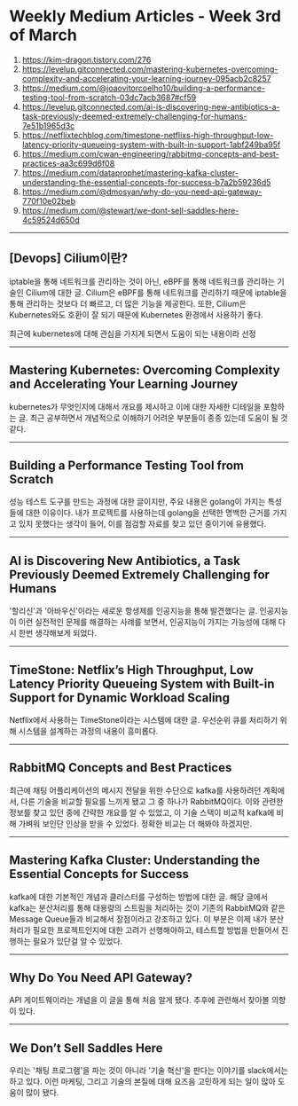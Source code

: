 # Weekly Medium Articles - Week 3rd of March

1. <https://kim-dragon.tistory.com/276>
2. <https://levelup.gitconnected.com/mastering-kubernetes-overcoming-complexity-and-accelerating-your-learning-journey-095acb2c8257>
3. <https://medium.com/@joaovitorcoelho10/building-a-performance-testing-tool-from-scratch-03dc7acb3687#cf59>
4. <https://levelup.gitconnected.com/ai-is-discovering-new-antibiotics-a-task-previously-deemed-extremely-challenging-for-humans-7e51b1965d3c>
5. <https://netflixtechblog.com/timestone-netflixs-high-throughput-low-latency-priority-queueing-system-with-built-in-support-1abf249ba95f>
6. <https://medium.com/cwan-engineering/rabbitmq-concepts-and-best-practices-aa3c699d6f08>
7. <https://medium.com/dataprophet/mastering-kafka-cluster-understanding-the-essential-concepts-for-success-b7a2b59236d5>
8. <https://medium.com/@dmosyan/why-do-you-need-api-gateway-770f10e02beb>
9. <https://medium.com/@stewart/we-dont-sell-saddles-here-4c59524d650d>

---

## [Devops] Cilium이란?

iptable을 통해 네트워크를 관리하는 것이 아닌, eBPF를 통해 네트워크를 관리하는 기술인 Cilium에 대한 글. Cilium은 eBPF를 통해 네트워크를 관리하기 때문에 iptable을 통해 관리하는 것보다 더 빠르고, 더 많은 기능을 제공한다. 또한, Cilium은 Kubernetes와도 호환이 잘 되기 때문에 Kubernetes 환경에서 사용하기 좋다.

최근에 kubernetes에 대해 관심을 가지게 되면서 도움이 되는 내용이라 선정

---

## Mastering Kubernetes: Overcoming Complexity and Accelerating Your Learning Journey

kubernetes가 무엇인지에 대해서 개요를 제시하고 이에 대한 자세한 디테일을 포함하는 글. 최근 공부하면서 개념적으로 이해하기 어려운 부분들이 종종 있는데 도움이 될 것 같다.

---

## Building a Performance Testing Tool from Scratch

성능 테스트 도구를 만드는 과정에 대한 글이지만, 주요 내용은 golang이 가지는 특성들에 대한 이유이다. 내가 프로젝트를 사용하는데 golang을 선택한 명백한 근거를 가지고 있지 못했다는 생각이 들어, 이를 점검할 자료를 찾고 있던 중이기에 유용했다.

---

## AI is Discovering New Antibiotics, a Task Previously Deemed Extremely Challenging for Humans

'할리신'과 '아바우신'이라는 새로운 항생제를 인공지능을 통해 발견했다는 글. 인공지능이 이런 실전적인 문제를 해결하는 사례를 보면서, 인공지능이 가지는 가능성에 대해 다시 한번 생각해보게 되었다.

---

## TimeStone: Netflix’s High Throughput, Low Latency Priority Queueing System with Built-in Support for Dynamic Workload Scaling

Netflix에서 사용하는 TimeStone이라는 시스템에 대한 글. 우선순위 큐를 처리하기 위해 시스템을 설계하는 과정의 내용이 흥미롭다.

---

## RabbitMQ Concepts and Best Practices

최근에 채팅 어플리케이션의 메시지 전달을 위한 수단으로 kafka를 사용하려던 계획에서, 다른 기술을 비교할 필요를 느끼게 됐고 그 중 하나가 RabbitMQ이다. 이와 관련한 정보를 찾고 있던 중에 간략한 개요를 알 수 있었고, 이 기술 스택이 비교적 kafka에 비해 가벼워 보인단 인상을 받을 수 있었다. 정확한 비교는 더 해봐야 하겠지만.

---

## Mastering Kafka Cluster: Understanding the Essential Concepts for Success

kafka에 대한 기본적인 개념과 클러스터를 구성하는 방법에 대한 글. 해당 글에서 kafka는 분산처리를 통해 대용량의 스트림을 처리하는 것이 기존의 RabbitMQ와 같은 Message Queue들과 비교해서 장점이라고 강조하고 있다. 이 부분은 이제 내가 분산 처리가 필요한 프로젝트인지에 대한 고려가 선행해야하고, 테스트할 방법을 만들어서 진행하는 필요가 있단걸 알 수 있었다.

---

## Why Do You Need API Gateway?

API 게이트웨이라는 개념을 이 글을 통해 처음 알게 됐다. 추후에 관련해서 찾아볼 의향이 있다.

---

## We Don’t Sell Saddles Here

우리는 '채팅 프로그램'을 파는 것이 아니라 '기술 혁신'을 판다는 이야기를 slack에서는 하고 있다. 이런 마케팅, 그리고 기술의 본질에 대해 요즈음 고민하게 되는 일이 많아 도움이 많이 됐다.